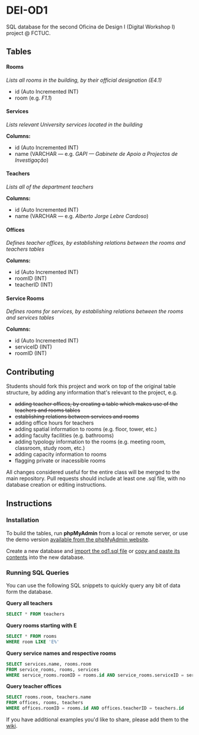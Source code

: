 # DEI-OD1

SQL database for the second Oficina de Design I (Digital Workshop I) project @ FCTUC.

## Tables

#### Rooms
_Lists all rooms in the building, by their official designation (E4.1)_
* id (Auto Incremented INT)
* room (e.g. _F1.1_)

#### Services
_Lists relevant University services located in the building_

__Columns:__
* id (Auto Incremented INT)
* name (VARCHAR — e.g. _GAPI — Gabinete de Apoio a Projectos de Investigação_)

#### Teachers
_Lists all of the department teachers_

__Columns:__
* id (Auto Incremented INT)
* name (VARCHAR — e.g. _Alberto Jorge Lebre Cardoso_)

#### Offices
_Defines teacher offices, by establishing relations between the rooms and teachers tables_

__Columns:__
* id (Auto Incremented INT)
* roomID (INT)
* teacherID (INT)

#### Service Rooms
_Defines rooms for services, by establishing relations between the rooms and services tables_

__Columns:__
* id (Auto Incremented INT)
* serviceID (INT)
* roomID (INT)

## Contributing

Students should fork this project and work on top of the original table structure, by adding any information that's relevant to the project, e.g.

* ~~adding teacher offices, by creating a table which makes use of the teachers and rooms tables~~
* ~~establishing relations between services and rooms~~
* adding office hours for teachers
* adding spatial information to rooms (e.g. floor, tower, etc.)
* adding faculty facilities (e.g. bathrooms)
* adding typology information to the rooms (e.g. meeting room, classroom, study room, etc.)
* adding capacity information to rooms
* flagging private or inacessible rooms

All changes considered useful for the entire class will be merged to the main repository. Pull requests should include at least one .sql file, with no database creation or editing instructions.

## Instructions

### Installation

To build the tables, run __phpMyAdmin__ from a local or remote server, or use the demo version [available from the phpMyAdmin website](http://demo.phpmyadmin.net/master-config/).

Create a new database and [import the od1.sql file](http://www.inmotionhosting.com/support/website/phpmyadmin/import-database-using-phpmyadmin) or [copy and paste its contents](https://www.siteground.com/tutorials/phpmyadmin/phpmyadmin_mysql_query.htm) into the new database.

### Running SQL Queries

You can use the following SQL snippets to quickly query any bit of data form the database.

__Query all teachers__

``` sql
SELECT * FROM teachers
```
__Query rooms starting with E__

``` sql
SELECT * FROM rooms
WHERE room LIKE 'E%'
```

__Query service names and respective rooms__

``` sql
SELECT services.name, rooms.room
FROM service_rooms, rooms, services
WHERE service_rooms.roomID = rooms.id AND service_rooms.serviceID = services.id
```

__Query teacher offices__

``` sql
SELECT rooms.room, teachers.name
FROM offices, rooms, teachers
WHERE offices.roomID = rooms.id AND offices.teacherID = teachers.id
```

If you have additional examples you'd like to share, please add them to the [wiki](https://github.com/emmnunes/DEI-OD1/wiki/SQL-Queries).